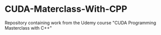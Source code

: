 # CUDA-Materclass-With-CPP
Repository containing work from the Udemy course "CUDA Programming Masterclass with C++"
